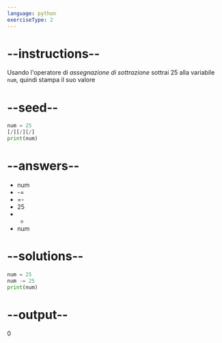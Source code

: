 ```yaml
---
language: python
exerciseType: 2
---
```


# --instructions--

Usando l'operatore di *assegnazione di sottrazione* sottrai 25 alla variabile `num`, quindi stampa il suo valore

# --seed--

```python
num = 25
[/][/][/]
print(num)
```

# --answers--

- num 
- -= 
- =- 
- 25
- - 
- num 

# --solutions--

```python
num = 25
num -= 25
print(num)
```

# --output--

0
